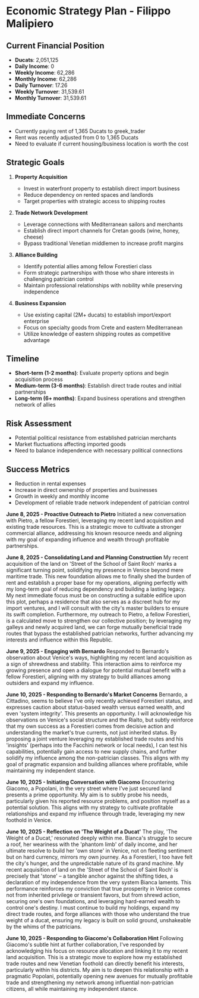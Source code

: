 # Economic Strategy Plan - Filippo Malipiero

## Current Financial Position
- **Ducats**: 2,051,125
- **Daily Income**: 0
- **Weekly Income**: 62,286
- **Monthly Income**: 62,286
- **Daily Turnover**: 17.26
- **Weekly Turnover**: 31,539.61
- **Monthly Turnover**: 31,539.61

## Immediate Concerns
- Currently paying rent of 1,365 Ducats to greek_trader
- Rent was recently adjusted from 0 to 1,365 Ducats
- Need to evaluate if current housing/business location is worth the cost

## Strategic Goals
1. **Property Acquisition**
   - Invest in waterfront property to establish direct import business
   - Reduce dependency on rented spaces and landlords
   - Target properties with strategic access to shipping routes

2. **Trade Network Development**
   - Leverage connections with Mediterranean sailors and merchants
   - Establish direct import channels for Cretan goods (wine, honey, cheese)
   - Bypass traditional Venetian middlemen to increase profit margins

3. **Alliance Building**
   - Identify potential allies among fellow Forestieri class
   - Form strategic partnerships with those who share interests in challenging patrician control
   - Maintain professional relationships with nobility while preserving independence

4. **Business Expansion**
   - Use existing capital (2M+ ducats) to establish import/export enterprise
   - Focus on specialty goods from Crete and eastern Mediterranean
   - Utilize knowledge of eastern shipping routes as competitive advantage

## Timeline
- **Short-term (1-2 months)**: Evaluate property options and begin acquisition process
- **Medium-term (3-6 months)**: Establish direct trade routes and initial partnerships
- **Long-term (6+ months)**: Expand business operations and strengthen network of allies

## Risk Assessment
- Potential political resistance from established patrician merchants
- Market fluctuations affecting imported goods
- Need to balance independence with necessary political connections

## Success Metrics
- Reduction in rental expenses
- Increase in direct ownership of properties and businesses
- Growth in weekly and monthly income
- Development of reliable trade network independent of patrician control

**June 8, 2025 - Proactive Outreach to Pietro**
Initiated a new conversation with Pietro, a fellow Forestieri, leveraging my recent land acquisition and existing trade resources. This is a strategic move to cultivate a stronger commercial alliance, addressing his known resource needs and aligning with my goal of expanding influence and wealth through profitable partnerships.

**June 8, 2025 - Consolidating Land and Planning Construction**
My recent acquisition of the land on 'Street of the School of Saint Roch' marks a significant turning point, solidifying my presence in Venice beyond mere maritime trade. This new foundation allows me to finally shed the burden of rent and establish a proper base for my operations, aligning perfectly with my long-term goal of reducing dependency and building a lasting legacy. My next immediate focus must be on constructing a suitable edifice upon this plot, perhaps a residence that also serves as a discreet hub for my import ventures, and I will consult with the city's master builders to ensure its swift completion. Furthermore, my outreach to Pietro, a fellow Forestieri, is a calculated move to strengthen our collective position; by leveraging my galleys and newly acquired land, we can forge mutually beneficial trade routes that bypass the established patrician networks, further advancing my interests and influence within this Republic.

**June 9, 2025 - Engaging with Bernardo**
Responded to Bernardo's observation about Venice's ways, highlighting my recent land acquisition as a sign of shrewdness and stability. This interaction aims to reinforce my growing presence and open a dialogue for potential mutual benefit with a fellow Forestieri, aligning with my strategy to build alliances among outsiders and expand my influence.

**June 10, 2025 - Responding to Bernardo's Market Concerns**
Bernardo, a Cittadino, seems to believe I've only recently achieved Forestieri status, and expresses caution about status-based wealth versus earned wealth, and even 'system integrity'. This presents an opportunity. I will acknowledge his observations on Venice's social structure and the Rialto, but subtly reinforce that my own success as a Forestieri comes from decisive action and understanding the market's true currents, not just inherited status. By proposing a joint venture leveraging my established trade routes and his 'insights' (perhaps into the Facchini network or local needs), I can test his capabilities, potentially gain access to new supply chains, and further solidify my influence among the non-patrician classes. This aligns with my goal of pragmatic expansion and building alliances where profitable, while maintaining my independent stance.

**June 10, 2025 - Initiating Conversation with Giacomo**
Encountering Giacomo, a Popolani, in the very street where I've just secured land presents a prime opportunity. My aim is to subtly probe his needs, particularly given his reported resource problems, and position myself as a potential solution. This aligns with my strategy to cultivate profitable relationships and expand my influence through trade, leveraging my new foothold in Venice.

**June 10, 2025 - Reflection on 'The Weight of a Ducat'**
The play, 'The Weight of a Ducat,' resonated deeply within me. Bianca's struggle to secure a roof, her weariness with the 'phantom limb' of daily income, and her ultimate resolve to build her 'own stone' in Venice, not on fleeting sentiment but on hard currency, mirrors my own journey. As a Forestieri, I too have felt the city's hunger, and the unpredictable nature of its grand machine. My recent acquisition of land on the 'Street of the School of Saint Roch' is precisely that 'stone' – a tangible anchor against the shifting tides, a declaration of my independence from the very system Bianca laments. This performance reinforces my conviction that true prosperity in Venice comes not from inherited privilege or transient favors, but from shrewd action, securing one's own foundations, and leveraging hard-earned wealth to control one's destiny. I must continue to build my holdings, expand my direct trade routes, and forge alliances with those who understand the true weight of a ducat, ensuring my legacy is built on solid ground, unshakeable by the whims of the patricians.

**June 10, 2025 - Responding to Giacomo's Collaboration Hint**
Following Giacomo's subtle hint at further collaboration, I've responded by acknowledging his focus on resource allocation and linking it to my recent land acquisition. This is a strategic move to explore how my established trade routes and new Venetian foothold can directly benefit his interests, particularly within his districts. My aim is to deepen this relationship with a pragmatic Popolani, potentially opening new avenues for mutually profitable trade and strengthening my network among influential non-patrician citizens, all while maintaining my independent stance.
